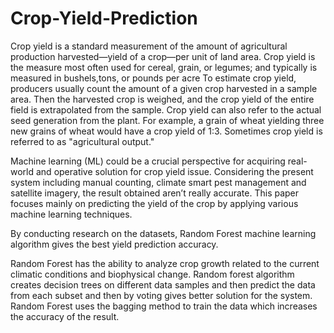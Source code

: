 # Crop-Yield-Prediction

Crop yield is a standard measurement of the amount of agricultural production harvested—yield of a crop—per unit of land area. 
Crop yield is the measure most often used for cereal, grain, or legumes; and typically is measured in bushels,tons, or pounds per acre
To estimate crop yield, producers usually count the amount of a given crop harvested in a sample area. Then the harvested crop is weighed, and the crop yield of the
entire field is extrapolated from the sample. Crop yield can also refer to the actual seed generation from the plant. For example, a grain of wheat yielding
three new grains of wheat would have a crop yield of 1:3. Sometimes crop yield is referred to as "agricultural output."

Machine learning (ML) could be a crucial perspective for acquiring real-world and operative solution for crop yield issue. Considering the present system
including manual counting, climate smart pest management and satellite imagery, the result obtained aren’t really accurate. This paper focuses mainly on predicting
the yield of the crop by applying various machine learning techniques.

By conducting research on the datasets, Random Forest machine learning algorithm gives the best yield prediction accuracy.

Random Forest has the ability to analyze crop growth related to the current climatic conditions and biophysical change. Random forest
algorithm creates decision trees on different data samples and then predict the data from each subset and then by voting gives better solution for the
system. Random Forest uses the bagging method to train the data which increases the accuracy of the result.
